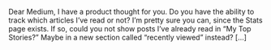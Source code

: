 <p>Dear Medium, I have a product thought for you. Do you have the ability to track which articles I’ve read or not? I’m pretty sure you can, since the Stats page exists. If so, could you not show posts I’ve already read in “My Top Stories?” Maybe in a new section called “recently viewed” instead? […]</p>